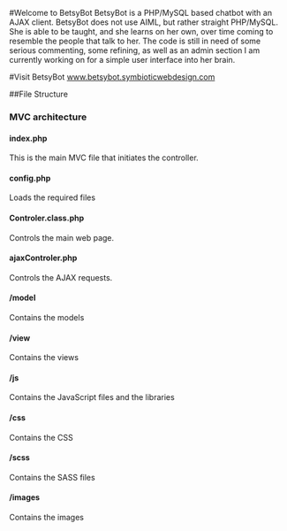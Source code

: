 #Welcome to BetsyBot
BetsyBot is a PHP/MySQL based chatbot with an AJAX client. BetsyBot does not use AIML, but rather straight PHP/MySQL. She is able to be taught, and she learns on her own, over time coming to resemble the people that talk to her. The code is still in need of some serious commenting, some refining, as well as an admin section I am currently working on for a simple user interface into her brain.

#Visit BetsyBot
www.betsybot.symbioticwebdesign.com

##File Structure
### MVC architecture


#### index.php
This is the main MVC file that initiates the controller.

#### config.php
Loads the required files

#### Controler.class.php
Controls the main web page.

#### ajaxControler.php
Controls the AJAX requests.

#### /model
Contains the models

#### /view
Contains the views

#### /js
Contains the JavaScript files and the libraries

#### /css
Contains the CSS

#### /scss
Contains the SASS files

#### /images
Contains the images
